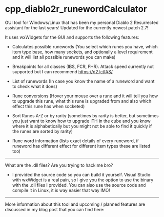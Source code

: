 # cpp_diablo2r_runewordCalculator
GUI tool for Windows/Linux that has been my personal Diablo 2 Resurrected assistant for the last years!
Updated for the currently newest patch 2.7!

It uses wxWidgets for the GUI and supports the following features:

* Calculates possible runewords (You select which runes you have, which item type base, how many sockets, and optionally a level requirement and it will list all possible runewords you can make)

* Breakpoints for all classes (IBS, FCR, FHR). Attack speed currently not supported but I can recommend https://d2.lc/IAS/

* List of runewords (In case you know the name of a runeword and want to check what it does)

* Rune conversions (Hover your mouse over a rune and it will tell you how to upgrade this rune, what this rune is upgraded from and also which effect this rune has when socketed)

* Sort Runes A-Z or by rarity (sometimes by rarity is better, but sometimes you just want to know how to upgrade ITH in the cube and you know where it is alphabetically but you might not be able to find it quickly if the runes are sorted by rarity)

* Rune word information (lists exact details of every runeword, if runeword has different effect for different item types these are listed too)
---
What are the .dll files? Are you trying to hack me bro?
* I provided the source code so you can build it yourself. Visual Studio with wxWidget is a real pain, so I give you the option to use the binary with the .dll files I provided. You can also use the source code and compile it in Linux, it is way easier that way IMO!
---
More information about this tool and upcoming / planned features are discussed in my blog post that you can find here: <todo>
